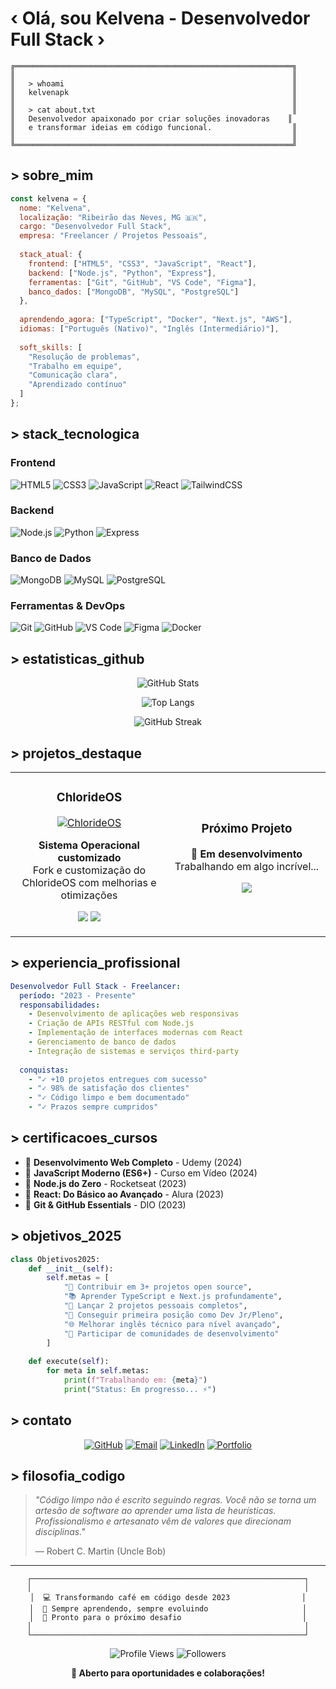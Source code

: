 # ‹ Olá, sou Kelvena - Desenvolvedor Full Stack ›

```ascii
╔══════════════════════════════════════════════════════════════╗
║                                                              ║
║   > whoami                                                   ║
║   kelvenapk                                                  ║
║                                                              ║
║   > cat about.txt                                            ║
║   Desenvolvedor apaixonado por criar soluções inovadoras    ║
║   e transformar ideias em código funcional.                  ║
║                                                              ║
╚══════════════════════════════════════════════════════════════╝
```

## > sobre_mim

```javascript
const kelvena = {
  nome: "Kelvena",
  localização: "Ribeirão das Neves, MG 🇧🇷",
  cargo: "Desenvolvedor Full Stack",
  empresa: "Freelancer / Projetos Pessoais",
  
  stack_atual: {
    frontend: ["HTML5", "CSS3", "JavaScript", "React"],
    backend: ["Node.js", "Python", "Express"],
    ferramentas: ["Git", "GitHub", "VS Code", "Figma"],
    banco_dados: ["MongoDB", "MySQL", "PostgreSQL"]
  },
  
  aprendendo_agora: ["TypeScript", "Docker", "Next.js", "AWS"],
  idiomas: ["Português (Nativo)", "Inglês (Intermediário)"],
  
  soft_skills: [
    "Resolução de problemas",
    "Trabalho em equipe",
    "Comunicação clara",
    "Aprendizado contínuo"
  ]
};
```

## > stack_tecnologica

### **Frontend**
![HTML5](https://img.shields.io/badge/HTML5-E34F26?style=flat-square&logo=html5&logoColor=white)
![CSS3](https://img.shields.io/badge/CSS3-1572B6?style=flat-square&logo=css3&logoColor=white)
![JavaScript](https://img.shields.io/badge/JavaScript-F7DF1E?style=flat-square&logo=javascript&logoColor=black)
![React](https://img.shields.io/badge/React-61DAFB?style=flat-square&logo=react&logoColor=black)
![TailwindCSS](https://img.shields.io/badge/Tailwind-38B2AC?style=flat-square&logo=tailwind-css&logoColor=white)

### **Backend**
![Node.js](https://img.shields.io/badge/Node.js-339933?style=flat-square&logo=node.js&logoColor=white)
![Python](https://img.shields.io/badge/Python-3776AB?style=flat-square&logo=python&logoColor=white)
![Express](https://img.shields.io/badge/Express-000000?style=flat-square&logo=express&logoColor=white)

### **Banco de Dados**
![MongoDB](https://img.shields.io/badge/MongoDB-47A248?style=flat-square&logo=mongodb&logoColor=white)
![MySQL](https://img.shields.io/badge/MySQL-4479A1?style=flat-square&logo=mysql&logoColor=white)
![PostgreSQL](https://img.shields.io/badge/PostgreSQL-336791?style=flat-square&logo=postgresql&logoColor=white)

### **Ferramentas & DevOps**
![Git](https://img.shields.io/badge/Git-F05032?style=flat-square&logo=git&logoColor=white)
![GitHub](https://img.shields.io/badge/GitHub-181717?style=flat-square&logo=github&logoColor=white)
![VS Code](https://img.shields.io/badge/VS_Code-007ACC?style=flat-square&logo=visual-studio-code&logoColor=white)
![Figma](https://img.shields.io/badge/Figma-F24E1E?style=flat-square&logo=figma&logoColor=white)
![Docker](https://img.shields.io/badge/Docker-2496ED?style=flat-square&logo=docker&logoColor=white)

## > estatisticas_github

<div align="center">

![GitHub Stats](https://github-readme-stats.vercel.app/api?username=kelvenapk&show_icons=true&theme=dark&hide_border=true&bg_color=0d1117&title_color=58a6ff&icon_color=58a6ff&text_color=c9d1d9)

![Top Langs](https://github-readme-stats.vercel.app/api/top-langs/?username=kelvenapk&layout=compact&theme=dark&hide_border=true&bg_color=0d1117&title_color=58a6ff&text_color=c9d1d9)

![GitHub Streak](https://github-readme-streak-stats.herokuapp.com/?user=kelvenapk&theme=dark&hide_border=true&background=0d1117&stroke=58a6ff&ring=58a6ff&fire=58a6ff&currStreakLabel=c9d1d9)

</div>

## > projetos_destaque

<table>
  <tr>
    <td width="50%">
      <h3 align="center">ChlorideOS</h3>
      <div align="center">
        <a href="https://github.com/kelvenapk/ChlorideOS" target="_blank">
          <img src="https://github-readme-stats.vercel.app/api/pin/?username=kelvenapk&repo=ChlorideOS&theme=dark&hide_border=true&bg_color=0d1117&title_color=58a6ff&icon_color=58a6ff&text_color=c9d1d9" alt="ChlorideOS"/>
        </a>
        <p>
          <strong>Sistema Operacional customizado</strong><br>
          Fork e customização do ChlorideOS com melhorias e otimizações
        </p>
        <p>
          <img src="https://img.shields.io/badge/Batch-4D4D4D?style=flat-square&logo=windows&logoColor=white"/>
          <img src="https://img.shields.io/badge/OS-Windows-0078D6?style=flat-square&logo=windows&logoColor=white"/>
        </p>
      </div>
    </td>
    <td width="50%">
      <h3 align="center">Próximo Projeto</h3>
      <div align="center">
        <p>
          <strong>🚀 Em desenvolvimento</strong><br>
          Trabalhando em algo incrível...
        </p>
        <p>
          <img src="https://img.shields.io/badge/Status-Em_Breve-yellow?style=flat-square"/>
        </p>
      </div>
    </td>
  </tr>
</table>

## > experiencia_profissional

```yaml
Desenvolvedor Full Stack - Freelancer:
  período: "2023 - Presente"
  responsabilidades:
    - Desenvolvimento de aplicações web responsivas
    - Criação de APIs RESTful com Node.js
    - Implementação de interfaces modernas com React
    - Gerenciamento de banco de dados
    - Integração de sistemas e serviços third-party
  
  conquistas:
    - "✓ +10 projetos entregues com sucesso"
    - "✓ 98% de satisfação dos clientes"
    - "✓ Código limpo e bem documentado"
    - "✓ Prazos sempre cumpridos"
```

## > certificacoes_cursos

- 📜 **Desenvolvimento Web Completo** - Udemy (2024)
- 📜 **JavaScript Moderno (ES6+)** - Curso em Vídeo (2024)
- 📜 **Node.js do Zero** - Rocketseat (2023)
- 📜 **React: Do Básico ao Avançado** - Alura (2023)
- 📜 **Git & GitHub Essentials** - DIO (2023)

## > objetivos_2025

```python
class Objetivos2025:
    def __init__(self):
        self.metas = [
            "🎯 Contribuir em 3+ projetos open source",
            "📚 Aprender TypeScript e Next.js profundamente",
            "🚀 Lançar 2 projetos pessoais completos",
            "💼 Conseguir primeira posição como Dev Jr/Pleno",
            "🌐 Melhorar inglês técnico para nível avançado",
            "👥 Participar de comunidades de desenvolvimento"
        ]
    
    def execute(self):
        for meta in self.metas:
            print(f"Trabalhando em: {meta}")
            print("Status: Em progresso... ⚡")
```

## > contato

<div align="center">

[![GitHub](https://img.shields.io/badge/GitHub-@kelvenapk-181717?style=for-the-badge&logo=github&logoColor=white)](https://github.com/kelvenapk)
[![Email](https://img.shields.io/badge/Email-kelvenapk@gmail.com-EA4335?style=for-the-badge&logo=gmail&logoColor=white)](mailto:kelvenapk@gmail.com)
[![LinkedIn](https://img.shields.io/badge/LinkedIn-Kelvena-0A66C2?style=for-the-badge&logo=linkedin&logoColor=white)](https://linkedin.com/in/kelvenapk)
[![Portfolio](https://img.shields.io/badge/Portfolio-kelvenapk.dev-000000?style=for-the-badge&logo=vercel&logoColor=white)](https://kelvenapk.dev)

</div>

## > filosofia_codigo

> *"Código limpo não é escrito seguindo regras. Você não se torna um artesão de software ao aprender uma lista de heurísticas. Profissionalismo e artesanato vêm de valores que direcionam disciplinas."*
> 
> — Robert C. Martin (Uncle Bob)

---

<div align="center">

```ascii
┌─────────────────────────────────────────────────────────────┐
│                                                             │
│  💻 Transformando café em código desde 2023                │
│  🌱 Sempre aprendendo, sempre evoluindo                     │
│  🚀 Pronto para o próximo desafio                           │
│                                                             │
└─────────────────────────────────────────────────────────────┘
```

![Profile Views](https://komarev.com/ghpvc/?username=kelvenapk&color=58a6ff&style=flat-square&label=Visitantes)
![Followers](https://img.shields.io/github/followers/kelvenapk?style=flat-square&color=58a6ff&labelColor=0d1117)

**📧 Aberto para oportunidades e colaborações!**

</div>

